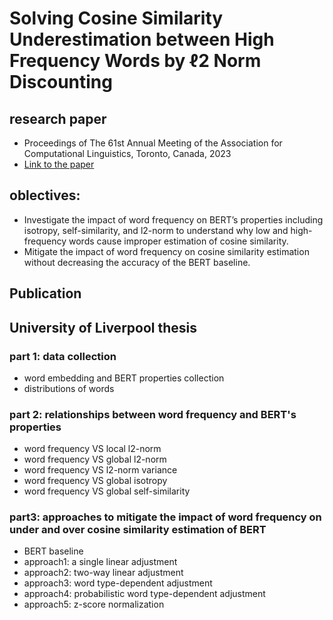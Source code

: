 # Solving Cosine Similarity Underestimation between High Frequency Words by ℓ2 Norm Discounting

## research paper
- Proceedings of The 61st Annual Meeting of the Association for Computational Linguistics, Toronto, Canada, 2023
- [Link to the paper](https://drive.google.com/drive/folders/1HYjiehgEu6hsl-36NmfRJXuGlUwmLeYv?usp=sharing)

## oblectives:
- Investigate the impact of word frequency on BERT’s properties including isotropy,
self-similarity, and l2-norm to understand why low and high-frequency words cause
improper estimation of cosine similarity.
- Mitigate the impact of word frequency on cosine similarity estimation without
decreasing the accuracy of the BERT baseline.

## Publication

## University of Liverpool thesis
### part 1: data collection
- word embedding and BERT properties collection
- distributions of words

### part 2: relationships between word frequency and BERT's properties
- word frequency VS local l2-norm
- word frequency VS global l2-norm
- word frequency VS l2-norm variance
- word frequency VS global isotropy
- word frequency VS global self-similarity

### part3: approaches to mitigate the impact of word frequency on under and over cosine similarity estimation of BERT
- BERT baseline
- approach1: a single linear adjustment
- approach2: two-way linear adjustment
- approach3: word type-dependent adjustment
- approach4: probabilistic word type-dependent adjustment
- approach5: z-score normalization
